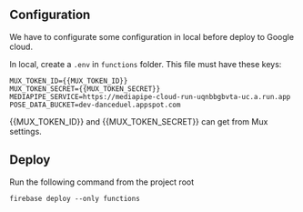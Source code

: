 ## Configuration
We have to configurate some configuration in local before deploy to Google cloud.

In local, create a `.env` in `functions` folder.
This file must have these keys:
```
MUX_TOKEN_ID={{MUX_TOKEN_ID}}
MUX_TOKEN_SECRET={{MUX_TOKEN_SECRET}}
MEDIAPIPE_SERVICE=https://mediapipe-cloud-run-uqnbbgbvta-uc.a.run.app
POSE_DATA_BUCKET=dev-danceduel.appspot.com
```

{{MUX_TOKEN_ID}} and {{MUX_TOKEN_SECRET}} can get from Mux settings.

## Deploy

Run the following command from the project root

```shell
firebase deploy --only functions
```

